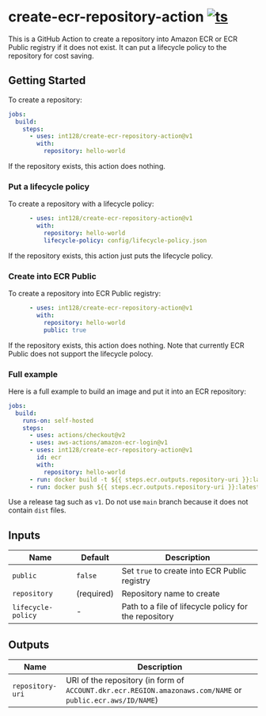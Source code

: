 # create-ecr-repository-action [![ts](https://github.com/int128/create-ecr-repository-action/actions/workflows/ts.yml/badge.svg)](https://github.com/int128/create-ecr-repository-action/actions/workflows/ts.yml)

This is a GitHub Action to create a repository into Amazon ECR or ECR Public registry if it does not exist.
It can put a lifecycle policy to the repository for cost saving.


## Getting Started

To create a repository:

```yaml
jobs:
  build:
    steps:
      - uses: int128/create-ecr-repository-action@v1
        with:
          repository: hello-world
```

If the repository exists, this action does nothing.


### Put a lifecycle policy

To create a repository with a lifecycle policy:

```yaml
      - uses: int128/create-ecr-repository-action@v1
        with:
          repository: hello-world
          lifecycle-policy: config/lifecycle-policy.json
```

If the repository exists, this action just puts the lifecycle policy.


### Create into ECR Public

To create a repository into ECR Public registry:

```yaml
      - uses: int128/create-ecr-repository-action@v1
        with:
          repository: hello-world
          public: true
```

If the repository exists, this action does nothing.
Note that currently ECR Public does not support the lifecycle polocy.


### Full example

Here is a full example to build an image and put it into an ECR repository:

```yaml
jobs:
  build:
    runs-on: self-hosted
    steps:
      - uses: actions/checkout@v2
      - uses: aws-actions/amazon-ecr-login@v1
      - uses: int128/create-ecr-repository-action@v1
        id: ecr
        with:
          repository: hello-world
      - run: docker build -t ${{ steps.ecr.outputs.repository-uri }}:latest .
      - run: docker push ${{ steps.ecr.outputs.repository-uri }}:latest
```

Use a release tag such as `v1`.
Do not use `main` branch because it does not contain `dist` files.


## Inputs

| Name | Default | Description
|------|---------|------------
| `public` | `false` | Set `true` to create into ECR Public registry
| `repository` | (required) | Repository name to create
| `lifecycle-policy` | - | Path to a file of lifecycle policy for the repository


## Outputs

| Name | Description
|------|------------
| `repository-uri` | URI of the repository (in form of `ACCOUNT.dkr.ecr.REGION.amazonaws.com/NAME` or `public.ecr.aws/ID/NAME`)

